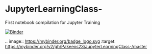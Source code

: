 # JupyterLearningClass-
First notebook compilation for Jupyter Training

[![Binder](https://mybinder.org/badge_logo.svg)](https://mybinder.org/v2/gh/Pakeens23/JupyterLearningClass-/master)

.. image:: https://mybinder.org/badge_logo.svg
 :target: https://mybinder.org/v2/gh/Pakeens23/JupyterLearningClass-/master
